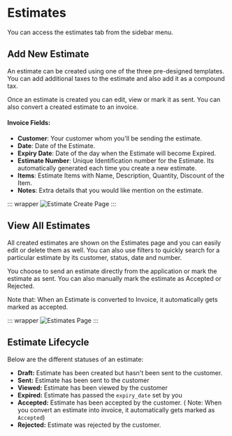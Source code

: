 # Estimates

You can access the estimates tab from the sidebar menu.

## Add New Estimate

An estimate can be created using one of the three pre-designed templates. You can add additional taxes to the estimate and also add it as a compound tax.

Once an estimate is created you can edit, view or mark it as sent. You can also convert a created estimate to an invoice.

#### Invoice Fields:
- **Customer**: Your customer whom you'll be sending the estimate.
- **Date**: Date of the Estimate.
- **Expiry Date**: Date of the day when the Estimate will become Expired.
- **Estimate Number**: Unique Identification number for the Estimate. Its automatically generated each time you create a new estimate.
- **Items**: Estimate Items with Name, Description, Quantity, Discount of the Item.
- **Notes**: Extra details that you would like mention on the estimate.

::: wrapper
![Estimate Create Page](/images/new-estimate.png)
:::

## View All Estimates

All created estimates are shown on the Estimates page and you can easily edit or delete them as well. You can also use filters to quickly search for a particular estimate by its customer, status, date and number.

You choose to send an estimate directly from the application or mark the estimate as sent. You can also manually mark the estimate as Accepted or Rejected.

Note that: When an Estimate is converted to Invoice, it automatically gets marked as accepted.

::: wrapper
![Estimates Page](/images/estimates.png)
:::

## Estimate Lifecycle

Below are the different statuses of an estimate:

- **Draft:** Estimate has been created but hasn't been sent to the customer.
- **Sent:** Estimate has been sent to the customer
- **Viewed:** Estimate has been viewed by the customer
- **Expired:** Estimate has passed the `expiry_date` set by you
- **Accepted:** Estimate has been accepted by the customer. ( Note: When you convert an estimate into invoice, it automatically gets marked as `Accepted`)
- **Rejected:** Estimate was rejected by the customer.